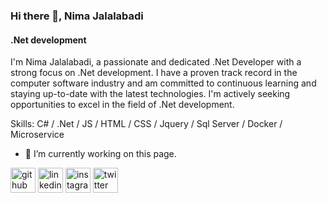 ### Hi there 👋, Nima Jalalabadi
####  .Net development

I'm Nima Jalalabadi, a passionate and dedicated .Net Developer with a strong focus on .Net development. I have a proven track record in the computer software industry and am committed to continuous learning and staying up-to-date with the latest technologies. I'm actively seeking opportunities to excel in the field of .Net development.

Skills: C# / .Net / JS / HTML / CSS / Jquery / Sql Server / Docker / Microservice

- 🔭 I’m currently working on this page. 


[<img src='https://cdn.jsdelivr.net/npm/simple-icons@3.0.1/icons/github.svg' alt='github' height='40'>](https://github.com/nymajalalabadi)  [<img src='https://cdn.jsdelivr.net/npm/simple-icons@3.0.1/icons/linkedin.svg' alt='linkedin' height='40'>](https://www.linkedin.com/in/nyma-jalalabadi/)  [<img src='https://cdn.jsdelivr.net/npm/simple-icons@3.0.1/icons/instagram.svg' alt='instagram' height='40'>](https://www.instagram.com/nyma_jalalabadi/)  [<img src='https://cdn.jsdelivr.net/npm/simple-icons@3.0.1/icons/twitter.svg' alt='twitter' height='40'>](https://twitter.com/RealNyma)  






